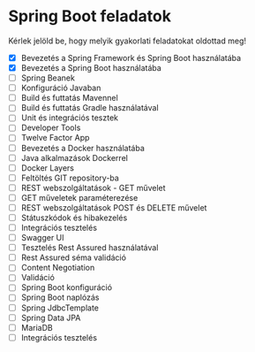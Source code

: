 # Spring Boot feladatok

Kérlek jelöld be, hogy melyik gyakorlati feladatokat oldottad meg!

* [x] Bevezetés a Spring Framework és Spring Boot használatába
* [x] Bevezetés a Spring Boot használatába
* [ ] Spring Beanek
* [ ] Konfiguráció Javaban
* [ ] Build és futtatás Mavennel
* [ ] Build és futtatás Gradle használatával
* [ ] Unit és integrációs tesztek
* [ ] Developer Tools
* [ ] Twelve Factor App
* [ ] Bevezetés a Docker használatába
* [ ] Java alkalmazások Dockerrel
* [ ] Docker Layers
* [ ] Feltöltés GIT repository-ba
* [ ] REST webszolgáltatások - GET művelet
* [ ] GET műveletek paraméterezése
* [ ] REST webszolgáltatások POST és DELETE művelet
* [ ] Státuszkódok és hibakezelés
* [ ] Integrációs tesztelés
* [ ] Swagger UI
* [ ] Tesztelés Rest Assured használatával
* [ ] Rest Assured séma validáció
* [ ] Content Negotiation
* [ ] Validáció
* [ ] Spring Boot konfiguráció
* [ ] Spring Boot naplózás
* [ ] Spring JdbcTemplate
* [ ] Spring Data JPA
* [ ] MariaDB
* [ ] Integrációs tesztelés